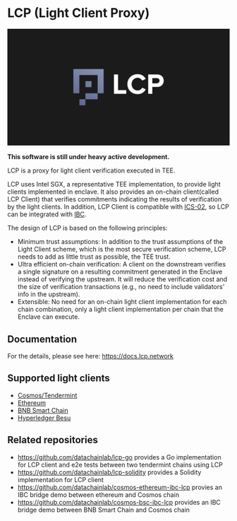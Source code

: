 # LCP (Light Client Proxy)

<div align="center">
  <img alt="LCP" src="./.github/logo.png" />
</div>

**This software is still under heavy active development.**

LCP is a proxy for light client verification executed in TEE.

LCP uses Intel SGX, a representative TEE implementation, to provide light clients implemented in enclave. It also provides an on-chain client(called LCP Client) that verifies commitments indicating the results of verification by the light clients. In addition, LCP Client is compatible with [ICS-02](https://github.com/cosmos/ibc/tree/main/spec/core/ics-002-client-semantics), so LCP can be integrated with [IBC](https://github.com/cosmos/ibc).

The design of LCP is based on the following principles:

- Minimum trust assumptions: In addition to the trust assumptions of the Light Client scheme, which is the most secure verification scheme, LCP needs to add as little trust as possible, the TEE trust.
- Ultra efficient on-chain verification: A client on the downstream verifies a single signature on a resulting commitment generated in the Enclave instead of verifying the upstream. It will reduce the verification cost and the size of verification transactions (e.g., no need to include validators' info in the upstream).
- Extensible: No need for an on-chain light client implementation for each chain combination, only a light client implementation per chain that the Enclave can execute.

## Documentation

For the details, please see here: https://docs.lcp.network

## Supported light clients

- [Cosmos/Tendermint](https://github.com/datachainlab/lcp/tree/main/modules/tendermint-lc)
- [Ethereum](https://github.com/datachainlab/ethereum-elc)
- [BNB Smart Chain](https://github.com/datachainlab/parlia-elc)
- [Hyperledger Besu](https://github.com/datachainlab/besu-qbft-elc)

## Related repositories

- https://github.com/datachainlab/lcp-go provides a Go implementation for LCP client and e2e tests between two tendermint chains using LCP
- https://github.com/datachainlab/lcp-solidity provides a Solidity implementation for LCP client
- https://github.com/datachainlab/cosmos-ethereum-ibc-lcp provies an IBC bridge demo between ethereum and Cosmos chain
- https://github.com/datachainlab/cosmos-bsc-ibc-lcp provides an IBC bridge demo between BNB Smart Chain and Cosmos chain
